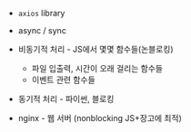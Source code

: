 * `axios` library

* async / sync


* 비동기적 처리 - JS에서 몇몇 함수들(논블로킹)
    - 파일 입출력, 시간이 오래 걸리는 함수들
    - 이벤트 관련 함수들
* 동기적 처리 - 파이썬, 블로킹

* nginx - 웹 서버 (nonblocking JS+장고에 최적)